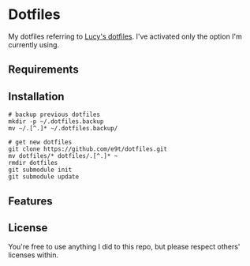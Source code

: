 # Dotfiles

My dotfiles referring to [Lucy's dotfiles](https://github.com/e9t/dotfiles).
I've activated only the option I'm currently using.

## Requirements


## Installation

```
# backup previous dotfiles
mkdir -p ~/.dotfiles.backup
mv ~/.[^.]* ~/.dotfiles.backup/

# get new dotfiles
git clone https://github.com/e9t/dotfiles.git
mv dotfiles/* dotfiles/.[^.]* ~
rmdir dotfiles
git submodule init
git submodule update
```

## Features

## License

You're free to use anything I did to this repo, but please respect others' licenses within.
